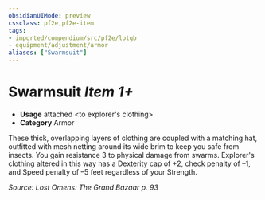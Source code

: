 ```yaml
---
obsidianUIMode: preview
cssclass: pf2e,pf2e-item
tags:
- imported/compendium/src/pf2e/lotgb
- equipment/adjustment/armor
aliases: ["Swarmsuit"]
---
```

# Swarmsuit *Item 1+*  

- **Usage** attached <to explorer's clothing>
- **Category** Armor

These thick, overlapping layers of clothing are coupled with a matching hat, outfitted with mesh netting around its wide brim to keep you safe from insects. You gain resistance 3 to physical damage from swarms. Explorer's clothing altered in this way has a Dexterity cap of +2, check penalty of –1, and Speed penalty of –5 feet regardless of your Strength.

*Source: Lost Omens: The Grand Bazaar p. 93*